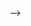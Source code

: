 <!-- ---
layout: default-research-honors
category: Research
title: Research
nav_order: 3
---
# Research --> -->
<!-- ## Past and Current Research -->
<!-- - On the Classification of Networks Using Graph Scattering \[[extended abstract](https://drive.google.com/file/d/1JUDLkLtF9r3U-Oi33qfXcK0oGBQF5z4M/view?usp=sharing)\]
- On the Inversion-Free Newton Algorithm for Softmax Regression \[[thesis](https://drive.google.com/file/d/1wGKDA1wSBmYkkgAkiaz1IbOX8OmpIo6k/view?usp=sharing)\] 
- Existence of Induced H-Saturated Graphs
- Network Reliability Using Graph Coloring \[[preprint](https://arxiv.org/abs/2212.01284)\]
- Counting Triangles Using Combinatorics
- Metaprogramming for Contract Algorithms \[[preprint](https://drive.google.com/file/d/1pf83y7gmJKKZMNCl3f9frNhXuKhIe4Zl/view?usp=sharing)\] -->
<!-- - Ethically-Compliant Autonomous Systems -->


<!-- [back](./)
